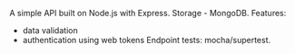 A simple API built on Node.js with Express.
Storage - MongoDB.
Features:
 - data validation
 - authentication using web tokens
Endpoint tests: mocha/supertest.